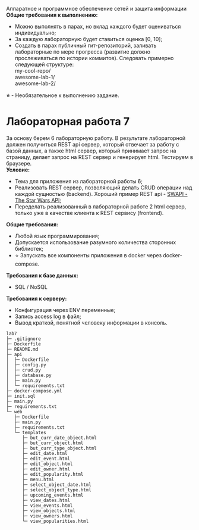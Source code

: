 Аппаратное и программное обеспечение сетей и защита информации  
**Общие требования к выполнению:**

* Можно выполнять в парах, но вклад каждого будет оцениваться индивидуально;  
* За каждую лабораторную будет ставиться оценка \[0, 10\];  
* Создать в парах публичный гит-репозиторий, заливать лабораторные по мере прогресса (развитие должно прослеживаться по истории коммитов). Следовать примерно следующей структуре:  
  my-cool-repo/  
          awesome-lab-1/  
          awesome-lab-2/


**⭐** \- Необязательное к выполнению задание.

# Лабораторная работа 7

За основу берем 6 лабораторную работу. В результате лабораторной должен получиться REST api сервер, который отвечает за работу с базой данных, а также html сервер, который принимает запрос на страницу, делает запрос на REST сервер и генерирует html. Тестируем в браузере.  
**Условие:**

* Тема для приложения из лабораторной работы 6;  
* Реализовать REST сервер, позволяющий делать CRUD операции над каждой сущностью (backend). Хороший пример REST api \- [SWAPI \- The Star Wars API](https://swapi.co/);  
* Переделать реализованный в лабораторной работе 2 html сервер, только уже в качестве клиента к REST сервису (frontend).

**Общие требования:**

* Любой язык программирования;  
* Допускается использование разумного количества сторонних библиотек;  
* ⭐ Запускать все компоненты приложения в docker через docker-compose.

**Требования к базе данных:**

* SQL / NoSQL

**Требования к серверу:**

* Конфигурация через ENV переменные;  
* Запись access log в файл;  
* Вывод краткой, понятной человеку информации в консоль.
```
lab7
├─ .gitignore
├─ Dockerfile
├─ README.md
├─ api
│  ├─ Dockerfile
│  ├─ config.py
│  ├─ crud.py
│  ├─ database.py
│  ├─ main.py
│  └─ requirements.txt
├─ docker-compose.yml
├─ init.sql
├─ main.py
├─ requirements.txt
└─ web
   ├─ Dockerfile
   ├─ main.py
   ├─ requirements.txt
   └─ templates
      ├─ but_curr_date_object.html
      ├─ but_curr_object.html
      ├─ but_curr_type_object.html
      ├─ edit_date.html
      ├─ edit_event.html
      ├─ edit_object.html
      ├─ edit_owner.html
      ├─ edit_popularity.html
      ├─ menu.html
      ├─ select_object_date.html
      ├─ select_object_type.html
      ├─ upcoming_events.html
      ├─ view_dates.html
      ├─ view_events.html
      ├─ view_objects.html
      ├─ view_owners.html
      └─ view_popularities.html

```